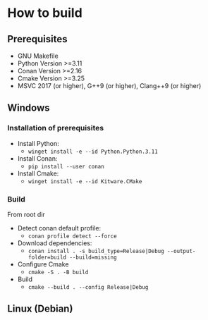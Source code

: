 # How to build

## Prerequisites

- GNU Makefile
- Python Version >=3.11
- Conan Version >=2.16
- Cmake Version >=3.25
- MSVC 2017 (or higher), G++9 (or higher), Clang++9 (or higher)

## Windows

### Installation of prerequisites

- Install Python:
  - `winget install -e --id Python.Python.3.11`
- Install Conan:
  - `pip install --user conan`
- Install Cmake:
  - `winget install -e --id Kitware.CMake`

### Build

From root dir

- Detect conan default profile:
  - `conan profile detect --force`
- Download dependencies:
  - `conan install . -s build_type=Release|Debug --output-folder=build --build=missing`
- Configure Cmake
  - `cmake -S . -B build`
- Build
  - `cmake --build . --config Release|Debug`

## Linux (Debian)
